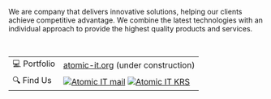 We are company that delivers innovative solutions, helping our clients achieve competitive advantage. We combine the latest technologies with an individual approach to provide the highest quality products and services.

<br>

<table>
  <tr>
    <td>💻 Portfolio</td>
    <td><a href="https://portfolio-8ev.pages.dev/">atomic-it.org</a> (under construction)</td>
  </tr>
  <tr>
    <td>🔍 Find Us</td>
    <td>
      <a href="mailto:atomic.it@tutamail.com"><img src="https://img.shields.io/badge/Gmail-C5221F?logo=gmail&logoColor=white" alt="Atomic IT mail" /></a>
      <a href="https://wyszukiwarka-krs.ms.gov.pl/dane-szczegolowe-podmiotu;numerKRS=8956EYQf1XWH0%2FMfEQTuJA%3D%3D;typ=P" target="_blank"><img src="https://img.shields.io/badge/KRS-0052a5" alt="Atomic IT KRS" /></a>
    </td>
  </tr>
</table>
